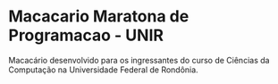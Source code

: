# Macacario Maratona de Programacao - UNIR
Macacário desenvolvido para os ingressantes do curso de Ciências da Computação na Universidade Federal de Rondônia.
